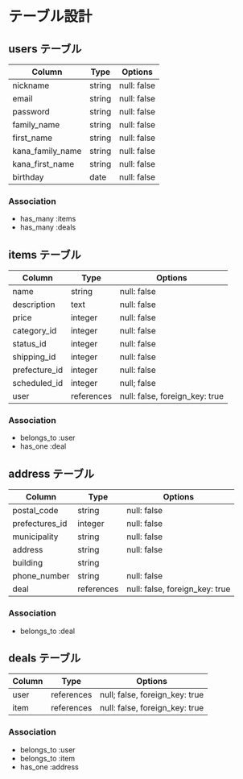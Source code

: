 # テーブル設計


## users テーブル

| Column           | Type   | Options     |
| ---------------- | ------ | ----------- |
| nickname         | string | null: false |
| email            | string | null: false |
| password         | string | null: false |
| family_name      | string | null: false |
| first_name       | string | null: false |
| kana_family_name | string | null: false |
| kana_first_name  | string | null: false |
| birthday         | date   | null: false |
### Association
- has_many :items
- has_many :deals


## items テーブル

| Column        | Type    | Options                        |
| ------------- | ------- | ------------------------------ |
| name          | string  | null: false                    |
| description   | text    | null: false                    |
| price         | integer | null: false                    |
| category_id   | integer | null: false                    |
| status_id     | integer | null: false                    |
| shipping_id   | integer | null: false                    |
| prefecture_id | integer | null: false                    |
| scheduled_id  | integer | null; false                    |
| user    | references    | null: false, foreign_key: true | 
### Association
- belongs_to :user
- has_one :deal

## address テーブル

| Column           | Type       | Options                          |
| ---------------- | ---------- | -------------------------------- |
| postal_code      | string     | null: false                      |
| prefectures_id   | integer    | null: false                      |
| municipality     | string     | null: false                      |
| address          | string     | null: false                      |
| building         | string     |                                  |
| phone_number     | string     | null: false                      |
| deal             | references | null: false, foreign_key: true   |
### Association
- belongs_to :deal


## deals テーブル

| Column        | Type    | Options                                |
| ------------- | ------- | -------------------------------------- |
| user             | references | null; false, foreign_key: true   |
| item             | references | null: false, foreign_key: true   |
### Association
- belongs_to :user
- belongs_to :item
- has_one :address

